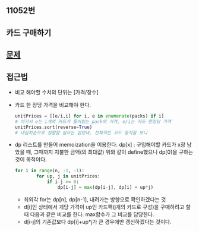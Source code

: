 ## 11052번 
## 카드 구매하기

## [문제](https://acmicpc.net/problem/11052)

## 접근법 

* 비교 해야할 수치의 단위는 [가격/장수]
* 카드 한 장당 가격을 비교해야 한다.
    ```python
    unitPrices = [[e/i,i] for i, e in enumerate(packs) if i]
    # 여기서 e는 i개의 카드가 들어있는 pack의 가격, e/i는 카드 한장당 가격
    unitPrices.sort(reverse=True)
    # 내림차순으로 정렬할 필요는 없었네, 전체적인 코드 동작을 보니
    ```

* dp 리스트를 만들어 memoization을 이용한다.
    dp[x] : 구입해야할 카드가 x장 남았을 때, 그때까지 지불한 금액(의 최대값) 
    위와 같이 define했으니 dp[0]을 구하는 것이 목적이다.
    ```python
    for i in range(n, -1, -1):
            for up, j in unitPrices:
                if i-j >= 0:
                    dp[i-j] = max(dp[i-j], dp[i] + up*j)     
    ```
    * 최외각 for는 dp[n], dp[n-1], 내려가는 방향으로 확인하겠다는 것
    * d[i]인 상태에서 개당 가격이 up인 카드팩(j개의 카드로 구성)을 구매하려고 할 때 다음과 같은 비교를 한다. max함수가 그 비교를 담당한다.
    * d[i-j]의 기존값보다 dp[i]+up*j가 큰 경우에만 갱신하겠다는 것이다.

